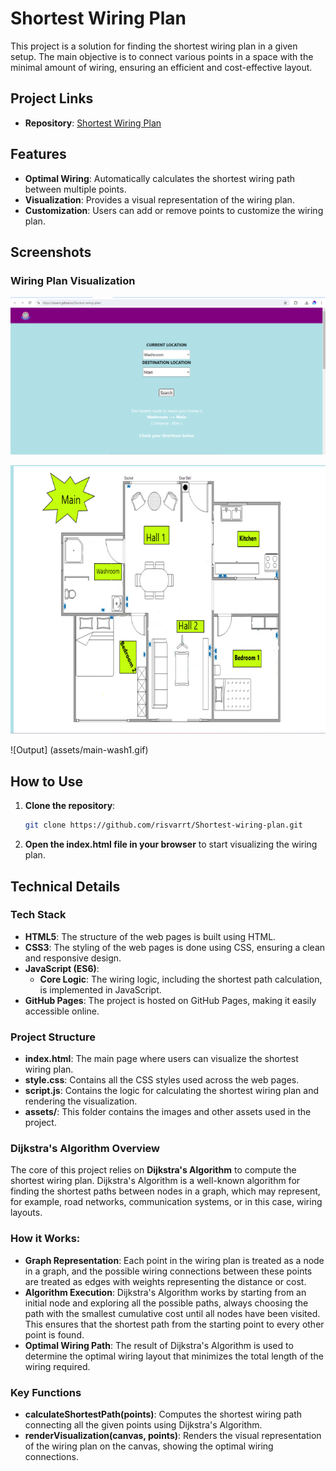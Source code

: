 
# Shortest Wiring Plan

This project is a solution for finding the shortest wiring plan in a given setup. The main objective is to connect various points in a space with the minimal amount of wiring, ensuring an efficient and cost-effective layout.

## Project Links

- **Repository**: [Shortest Wiring Plan](https://github.com/risvarrt/Shortest-wiring-plan)

## Features

- **Optimal Wiring**: Automatically calculates the shortest wiring path between multiple points.
- **Visualization**: Provides a visual representation of the wiring plan.
- **Customization**: Users can add or remove points to customize the wiring plan.

## Screenshots

### Wiring Plan Visualization
![Wiring Plan Visualization](assets/home.png)

![Wiring Plan Visualization](assets/plan.png)

![Output] (assets/main-wash1.gif)

## How to Use

1. **Clone the repository**:
   ```bash
   git clone https://github.com/risvarrt/Shortest-wiring-plan.git
   ```
2. **Open the index.html file in your browser** to start visualizing the wiring plan.

## Technical Details

### Tech Stack

- **HTML5**: The structure of the web pages is built using HTML.
- **CSS3**: The styling of the web pages is done using CSS, ensuring a clean and responsive design.
- **JavaScript (ES6)**: 
  - **Core Logic**: The wiring logic, including the shortest path calculation, is implemented in JavaScript.
- **GitHub Pages**: The project is hosted on GitHub Pages, making it easily accessible online.

### Project Structure

- **index.html**: The main page where users can visualize the shortest wiring plan.
- **style.css**: Contains all the CSS styles used across the web pages.
- **script.js**: Contains the logic for calculating the shortest wiring plan and rendering the visualization.
- **assets/**: This folder contains the images and other assets used in the project.

### Dijkstra's Algorithm Overview

The core of this project relies on **Dijkstra's Algorithm** to compute the shortest wiring plan. Dijkstra's Algorithm is a well-known algorithm for finding the shortest paths between nodes in a graph, which may represent, for example, road networks, communication systems, or in this case, wiring layouts.

### How it Works:

- **Graph Representation**: Each point in the wiring plan is treated as a node in a graph, and the possible wiring connections between these points are treated as edges with weights representing the distance or cost.
- **Algorithm Execution**: Dijkstra's Algorithm works by starting from an initial node and exploring all the possible paths, always choosing the path with the smallest cumulative cost until all nodes have been visited. This ensures that the shortest path from the starting point to every other point is found.
- **Optimal Wiring Path**: The result of Dijkstra's Algorithm is used to determine the optimal wiring layout that minimizes the total length of the wiring required.

### Key Functions

- **calculateShortestPath(points)**: Computes the shortest wiring path connecting all the given points using Dijkstra's Algorithm.
- **renderVisualization(canvas, points)**: Renders the visual representation of the wiring plan on the canvas, showing the optimal wiring connections.
